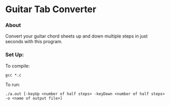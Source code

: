 # Guitar Tab Converter #

### About ###
Convert your guitar chord sheets up and down multiple steps in just seconds with this program.

### Set Up: ###
To compile:
```
gcc *.c
```
To run:
```
./a.out [-keyUp <number of half steps> -keyDown <number of half steps> -o <name of output file>]
```

